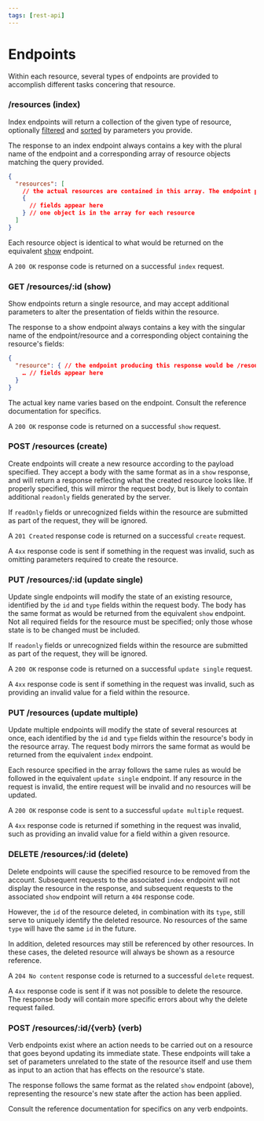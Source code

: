 ```yaml
---
tags: [rest-api]
---
```


# Endpoints

Within each resource, several types of endpoints are provided to accomplish different tasks concering that resource.

### /resources (index)

Index endpoints will return a collection of the given type of resource, optionally [filtered](../../docs/REST-API/07-Filtering.md) and [sorted](../../docs/REST-API/08-Sorting.md) by parameters you provide.

The response to an index endpoint always contains a key with the plural name of the endpoint and a corresponding array of resource objects matching the query provided.

```json
{
  "resources": [
    // the actual resources are contained in this array. The endpoint producing this response would be /resources
    {
      // fields appear here
    } // one object is in the array for each resource
  ]
}
```

Each resource object is identical to what would be returned on the equivalent [show](#resourcesid-show) endpoint.

A `200 OK` response code is returned on a successful `index` request.

### GET /resources/:id (show)

Show endpoints return a single resource, and may accept additional parameters to alter the presentation of fields within the resource.

The response to a show endpoint always contains a key with the singular name of the endpoint/resource and a corresponding object containing the resource's fields:

```json
{
  "resource": { // the endpoint producing this response would be /resources/:id
    … // fields appear here
  }
}
```

The actual key name varies based on the endpoint. Consult the reference documentation for specifics.

A `200 OK` response code is returned on a successful `show` request.

### POST /resources (create)

Create endpoints will create a new resource according to the payload specified. They accept a body with the same format as in a `show` response, and will return a response reflecting what the created resource looks like. If properly specified, this will mirror the request body, but is likely to contain additional `readonly` fields generated by the server.

If `readOnly` fields or unrecognized fields within the resource are submitted as part of the request, they will be ignored.

A `201 Created` response code is returned on a successful `create` request.

A `4xx` response code is sent if something in the request was invalid, such as omitting parameters required to create the resource.

### PUT /resources/:id (update single)

Update single endpoints will modify the state of an existing resource, identified by the `id` and `type` fields within the request body. The body has the same format as would be returned from the equivalent `show` endpoint. Not all required fields for the resource must be specified; only those whose state is to be changed must be included.

If `readonly` fields or unrecognized fields within the resource are submitted as part of the request, they will be ignored.

A `200 OK` response code is returned on a successful `update single` request.

A `4xx` response code is sent if something in the request was invalid, such as providing an invalid value for a field within the resource.

### PUT /resources (update multiple)

Update multiple endpoints will modify the state of several resources at once, each identified by the `id` and `type` fields within the resource's body in the resource array. The request body mirrors the same format as would be returned from the equivalent `index` endpoint.

Each resource specified in the array follows the same rules as would be followed in the equivalent `update single` endpoint. If any resource in the request is invalid, the entire request will be invalid and no resources will be updated.

A `200 OK` response code is sent to a successful `update multiple` request.

A `4xx` response code is returned if something in the request was invalid, such as providing an invalid value for a field within a given resource.

### DELETE /resources/:id (delete)

Delete endpoints will cause the specified resource to be removed from the account. Subsequent requests to the associated `index` endpoint will not display the resource in the response, and subsequent requests to the associated `show` endpoint will return a `404` response code.

However, the `id` of the resource deleted, in combination with its `type`, still serve to uniquely identify the deleted resource. No resources of the same `type` will have the same `id` in the future.

In addition, deleted resources may still be referenced by other resources. In these cases, the deleted resource will always be shown as a <Link to="/docs/REST-API-v2/references/">resource reference</Link>.

A `204 No content` response code is returned to a successful `delete` request.

A `4xx` response code is sent if it was not possible to delete the resource. The response body will contain <Link to="/docs/REST-API-v2/errors/">more specific errors</Link> about why the delete request failed.

### POST /resources/:id/{verb} (verb)

Verb endpoints exist where an action needs to be carried out on a resource that goes beyond updating its immediate state. These endpoints will take a set of parameters unrelated to the state of the resource itself and use them as input to an action that has effects on the resource's state.

The response follows the same format as the related `show` endpoint (above), representing the resource's new state after the action has been applied.

Consult the reference documentation for specifics on any verb endpoints.

